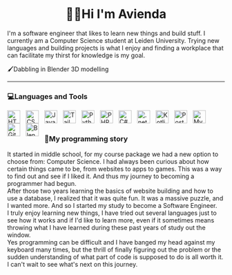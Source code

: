 <h1 align="center">👩‍💻Hi I'm Avienda</h1>

I'm a software engineer that likes to learn new things and build stuff. I currently am a Computer Science student at Leiden University. Trying new languages and building projects is what I enjoy and finding a workplace that can facilitate my thirst for knowledge is my goal.

🖌️Dabbling in Blender 3D modelling

---

<h3 align="left">💻Languages and Tools</h3>
<!-- Frontend -->
<img align="left" alt="HTML" width="30px" style="padding-right:10px;" src="https://cdn.jsdelivr.net/gh/devicons/devicon/icons/html5/html5-plain.svg" />
<img align="left" alt="CSS" width="30px" style="padding-right:10px;" src="https://cdn.jsdelivr.net/gh/devicons/devicon/icons/css3/css3-plain.svg" />
<img align="left" alt="JavaScript" width="30px" style="padding-right:10px;" src="https://cdn.jsdelivr.net/gh/devicons/devicon/icons/javascript/javascript-plain.svg" />
<img align="left" alt="Tailwind" width="30px" style="padding-right:10px;" src="https://cdn.jsdelivr.net/gh/devicons/devicon@latest/icons/tailwindcss/tailwindcss-original.svg" />

<!-- Backend -->
<img align="left" alt="Python" width="30px" style="padding-right:10px;" src="https://cdn.jsdelivr.net/gh/devicons/devicon/icons/python/python-plain.svg" />
<img align="left" alt="PHP" width="30px" style="padding-right:10px;" src="https://cdn.jsdelivr.net/gh/devicons/devicon@latest/icons/php/php-original.svg" />
<img align="left" alt="C#" width="30px" style="padding-right:10px;" src="https://cdn.jsdelivr.net/gh/devicons/devicon@latest/icons/csharp/csharp-original.svg" />
<img align="left" alt=".netcore" width="30px" style="padding-right:10px;" src="https://cdn.jsdelivr.net/gh/devicons/devicon@latest/icons/dotnetcore/dotnetcore-original.svg" />
<img align="left" alt="Kotlin" width="30px" style="padding-right:10px;" src="https://cdn.jsdelivr.net/gh/devicons/devicon@latest/icons/kotlin/kotlin-original.svg" />
          
<!-- Database -->
<img align="left" alt="Postgres" width="30px" style="padding-right:10px;" src="https://cdn.jsdelivr.net/gh/devicons/devicon@latest/icons/postgresql/postgresql-original.svg" />    
<img align="left" alt="MySQL" width="30px" style="padding-right:10px;" src="https://cdn.jsdelivr.net/gh/devicons/devicon@latest/icons/mysql/mysql-plain-wordmark.svg" />

<!-- Tools -->
<img align="left" alt="GitHub" width="30px" style="padding-right:10px;" src="https://cdn.jsdelivr.net/gh/devicons/devicon/icons/github/github-original.svg" />     
<img align="left" alt="Blender" width="30px" style="padding-right:10px;" src="https://cdn.jsdelivr.net/gh/devicons/devicon@latest/icons/blender/blender-original.svg" />
          
<br />

#

<h3 align="left">📝My programming story</h3>
<p align="left">
It started in middle school, for my course package we had a new option to choose from: Computer Science. I had always been curious about how certain things came to be, from websites to apps to games. This was a way to find out and see if I liked it. And thus my journey to becoming a programmer had begun.<br>
After those two years learning the basics of website building and how to use a database, I realized that it was quite fun. It was a massive puzzle, and I wanted more. And so I started my study to become a Software Engineer.<br>
I truly enjoy learning new things, I have tried out several languages just to see how it works and if I'd like to learn more, even if it sometimes means throwing what I have learned during these past years of study out the window. <br>
Yes programming can be difficult and I have banged my head against my keyboard many times, but the thrill of finally figuring out the problem or the sudden understanding of what part of code is supposed to do is all worth it. I can't wait to see what's next on this journey.
</p>
